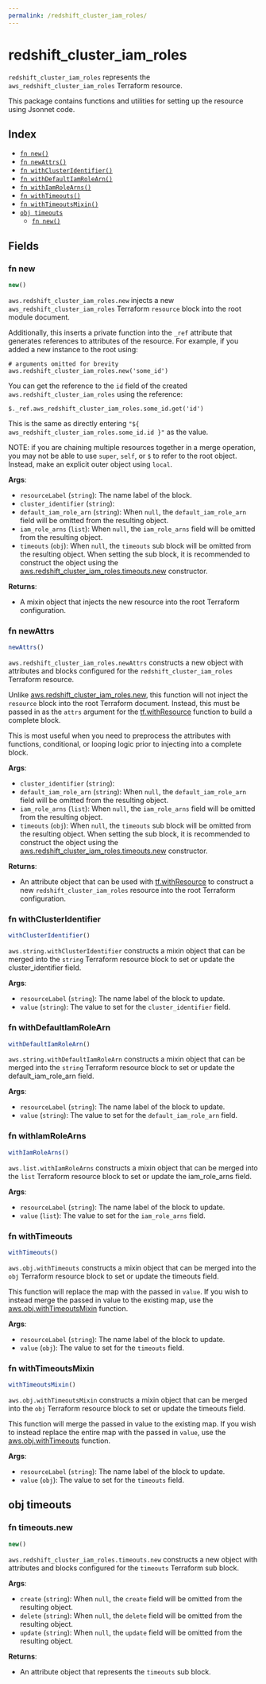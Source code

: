 ```yaml
---
permalink: /redshift_cluster_iam_roles/
---
```


# redshift_cluster_iam_roles

`redshift_cluster_iam_roles` represents the `aws_redshift_cluster_iam_roles` Terraform resource.



This package contains functions and utilities for setting up the resource using Jsonnet code.


## Index

* [`fn new()`](#fn-new)
* [`fn newAttrs()`](#fn-newattrs)
* [`fn withClusterIdentifier()`](#fn-withclusteridentifier)
* [`fn withDefaultIamRoleArn()`](#fn-withdefaultiamrolearn)
* [`fn withIamRoleArns()`](#fn-withiamrolearns)
* [`fn withTimeouts()`](#fn-withtimeouts)
* [`fn withTimeoutsMixin()`](#fn-withtimeoutsmixin)
* [`obj timeouts`](#obj-timeouts)
  * [`fn new()`](#fn-timeoutsnew)

## Fields

### fn new

```ts
new()
```


`aws.redshift_cluster_iam_roles.new` injects a new `aws_redshift_cluster_iam_roles` Terraform `resource`
block into the root module document.

Additionally, this inserts a private function into the `_ref` attribute that generates references to attributes of the
resource. For example, if you added a new instance to the root using:

    # arguments omitted for brevity
    aws.redshift_cluster_iam_roles.new('some_id')

You can get the reference to the `id` field of the created `aws.redshift_cluster_iam_roles` using the reference:

    $._ref.aws_redshift_cluster_iam_roles.some_id.get('id')

This is the same as directly entering `"${ aws_redshift_cluster_iam_roles.some_id.id }"` as the value.

NOTE: if you are chaining multiple resources together in a merge operation, you may not be able to use `super`, `self`,
or `$` to refer to the root object. Instead, make an explicit outer object using `local`.

**Args**:
  - `resourceLabel` (`string`): The name label of the block.
  - `cluster_identifier` (`string`): 
  - `default_iam_role_arn` (`string`):  When `null`, the `default_iam_role_arn` field will be omitted from the resulting object.
  - `iam_role_arns` (`list`):  When `null`, the `iam_role_arns` field will be omitted from the resulting object.
  - `timeouts` (`obj`):  When `null`, the `timeouts` sub block will be omitted from the resulting object. When setting the sub block, it is recommended to construct the object using the [aws.redshift_cluster_iam_roles.timeouts.new](#fn-redshiftclusteriamrolestimeoutsnew) constructor.

**Returns**:
- A mixin object that injects the new resource into the root Terraform configuration.


### fn newAttrs

```ts
newAttrs()
```


`aws.redshift_cluster_iam_roles.newAttrs` constructs a new object with attributes and blocks configured for the `redshift_cluster_iam_roles`
Terraform resource.

Unlike [aws.redshift_cluster_iam_roles.new](#fn-redshiftclusteriamrolesnew), this function will not inject the `resource`
block into the root Terraform document. Instead, this must be passed in as the `attrs` argument for the
[tf.withResource](https://github.com/tf-libsonnet/core/tree/main/docs#fn-withresource) function to build a complete block.

This is most useful when you need to preprocess the attributes with functions, conditional, or looping logic prior to
injecting into a complete block.

**Args**:
  - `cluster_identifier` (`string`): 
  - `default_iam_role_arn` (`string`):  When `null`, the `default_iam_role_arn` field will be omitted from the resulting object.
  - `iam_role_arns` (`list`):  When `null`, the `iam_role_arns` field will be omitted from the resulting object.
  - `timeouts` (`obj`):  When `null`, the `timeouts` sub block will be omitted from the resulting object. When setting the sub block, it is recommended to construct the object using the [aws.redshift_cluster_iam_roles.timeouts.new](#fn-redshiftclusteriamrolestimeoutsnew) constructor.

**Returns**:
  - An attribute object that can be used with [tf.withResource](https://github.com/tf-libsonnet/core/tree/main/docs#fn-withresource) to construct a new `redshift_cluster_iam_roles` resource into the root Terraform configuration.


### fn withClusterIdentifier

```ts
withClusterIdentifier()
```

`aws.string.withClusterIdentifier` constructs a mixin object that can be merged into the `string`
Terraform resource block to set or update the cluster_identifier field.



**Args**:
  - `resourceLabel` (`string`): The name label of the block to update.
  - `value` (`string`): The value to set for the `cluster_identifier` field.


### fn withDefaultIamRoleArn

```ts
withDefaultIamRoleArn()
```

`aws.string.withDefaultIamRoleArn` constructs a mixin object that can be merged into the `string`
Terraform resource block to set or update the default_iam_role_arn field.



**Args**:
  - `resourceLabel` (`string`): The name label of the block to update.
  - `value` (`string`): The value to set for the `default_iam_role_arn` field.


### fn withIamRoleArns

```ts
withIamRoleArns()
```

`aws.list.withIamRoleArns` constructs a mixin object that can be merged into the `list`
Terraform resource block to set or update the iam_role_arns field.



**Args**:
  - `resourceLabel` (`string`): The name label of the block to update.
  - `value` (`list`): The value to set for the `iam_role_arns` field.


### fn withTimeouts

```ts
withTimeouts()
```

`aws.obj.withTimeouts` constructs a mixin object that can be merged into the `obj`
Terraform resource block to set or update the timeouts field.

This function will replace the map with the passed in `value`. If you wish to instead merge the
passed in value to the existing map, use the [aws.obj.withTimeoutsMixin](TODO) function.

**Args**:
  - `resourceLabel` (`string`): The name label of the block to update.
  - `value` (`obj`): The value to set for the `timeouts` field.


### fn withTimeoutsMixin

```ts
withTimeoutsMixin()
```

`aws.obj.withTimeoutsMixin` constructs a mixin object that can be merged into the `obj`
Terraform resource block to set or update the timeouts field.

This function will merge the passed in value to the existing map. If you wish
to instead replace the entire map with the passed in `value`, use the [aws.obj.withTimeouts](TODO)
function.


**Args**:
  - `resourceLabel` (`string`): The name label of the block to update.
  - `value` (`obj`): The value to set for the `timeouts` field.


## obj timeouts



### fn timeouts.new

```ts
new()
```


`aws.redshift_cluster_iam_roles.timeouts.new` constructs a new object with attributes and blocks configured for the `timeouts`
Terraform sub block.



**Args**:
  - `create` (`string`):  When `null`, the `create` field will be omitted from the resulting object.
  - `delete` (`string`):  When `null`, the `delete` field will be omitted from the resulting object.
  - `update` (`string`):  When `null`, the `update` field will be omitted from the resulting object.

**Returns**:
  - An attribute object that represents the `timeouts` sub block.
